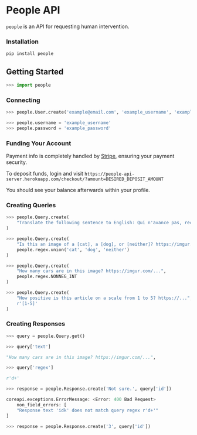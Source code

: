 # People API

`people` is an API for requesting human intervention.


### Installation

```
pip install people
```


## Getting Started

```python
>>> import people
```

### Connecting
```python
>>> people.User.create('example@email.com', 'example_username', 'example_password')

>>> people.username = 'example_username'
>>> people.password = 'example_password'
```

### Funding Your Account

Payment info is completely handled by [Stripe](https://stripe.com/), ensuring your payment security.

To deposit funds, login and visit `https://people-api-server.herokuapp.com/checkout/?amount=DESIRED_DEPOSIT_AMOUNT`

You should see your balance afterwards within your profile.


### Creating Queries
```python
>>> people.Query.create(
    "Translate the following sentence to English: Qui n'avance pas, recule."
)

>>> people.Query.create(
    "Is this an image of a [cat], a [dog], or [neither]? https://imgur.com/...",
    people.regex.union('cat', 'dog', 'neither')
)

>>> people.Query.create(
    "How many cars are in this image? https://imgur.com/...",
    people.regex.NONNEG_INT
)

>>> people.Query.create(
    "How positive is this article on a scale from 1 to 5? https://...",
    r'[1-5]'
)

```

### Creating Responses
```python
>>> query = people.Query.get() 

>>> query['text']

"How many cars are in this image? https://imgur.com/...",

>>> query['regex']

r'd+'

>>> response = people.Response.create('Not sure.', query['id'])

coreapi.exceptions.ErrorMessage: <Error: 400 Bad Request>
    non_field_errors: [
    "Response text 'idk' does not match query regex r'd+'"
]

>>> response = people.Response.create('3', query['id'])
```


